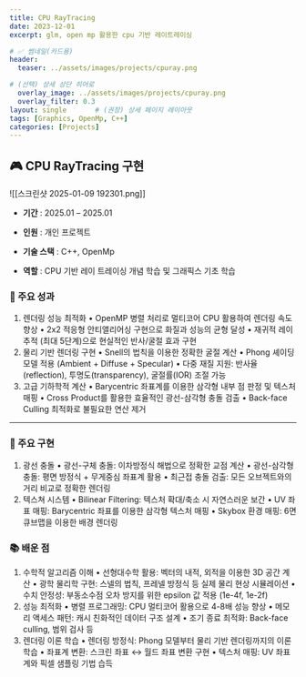 ```yaml
---
title: CPU RayTracing
date: 2023-12-01
excerpt: glm, open mp 활용한 cpu 기반 레이트레이싱 

# ✅ 썸네일(카드용)
header:
  teaser: ../assets/images/projects/cpuray.png

# (선택) 상세 상단 히어로
  overlay_image: ../assets/images/projects/cpuray.png
  overlay_filter: 0.3
layout: single       # (권장) 상세 페이지 레이아웃
tags: [Graphics, OpenMp, C++]
categories: [Projects]
---
```


## 🎮 CPU RayTracing 구현

![[스크린샷 2025-01-09 192301.png]]

- **기간** : 2025.01 – 2025.01
    
- **인원** : 개인 프로젝트
    
- **기술 스택** : C++, OpenMp
    
- **역할** : CPU 기반 레이 트레이싱 개념 학습 및 그래픽스 기초 학습
    

### 🎯 주요 성과
1. 렌더링 성능 최적화
	•	OpenMP 병렬 처리로 멀티코어 CPU 활용하여 렌더링 속도 향상
	•	2x2 적응형 안티앨리어싱 구현으로 화질과 성능의 균형 달성
	•	재귀적 레이 추적 (최대 5단계)으로 현실적인 반사/굴절 효과 구현
2. 물리 기반 렌더링 구현
	•	Snell의 법칙을 이용한 정확한 굴절 계산
	•	Phong 셰이딩 모델 적용 (Ambient + Diffuse + Specular)
	•	다중 재질 지원: 반사율(reflection), 투명도(transparency), 굴절률(IOR) 조절 가능
3. 고급 기하학적 계산
	•	Barycentric 좌표계를 이용한 삼각형 내부 점 판정 및 텍스처 매핑
	•	Cross Product를 활용한 효율적인 광선-삼각형 충돌 검출
	•	Back-face Culling 최적화로 불필요한 연산 제거
	
---

### 🔑 주요 구현

1. 광선 충돌
	•	광선-구체 충돌: 이차방정식 해법으로 정확한 교점 계산
	•	광선-삼각형 충돌: 평면 방정식 + 무게중심 좌표계 활용
	•	최근접 충돌 검출: 모든 오브젝트와의 거리 비교로 정확한 렌더링
2. 텍스쳐 시스템
	•	Bilinear Filtering: 텍스처 확대/축소 시 자연스러운 보간
	•	UV 좌표 매핑: Barycentric 좌표를 이용한 삼각형 텍스처 매핑
	•	Skybox 환경 매핑: 6면 큐브맵을 이용한 배경 렌더링

### 📚 배운 점

1. 수학적 알고리즘 이해
	•	선형대수학 활용: 벡터의 내적, 외적을 이용한 3D 공간 계산
	•	광학 물리학 구현: 스넬의 법칙, 프레넬 방정식 등 실제 물리 현상 시뮬레이션
	•	수치 안정성: 부동소수점 오차 방지를 위한 epsilon 값 적용 (1e-4f, 1e-2f)
2. 성능 최적화 
	•	병렬 프로그래밍: CPU 멀티코어 활용으로 4-8배 성능 향상
	•	메모리 액세스 패턴: 캐시 친화적인 데이터 구조 설계
	•	조기 종료 최적화: Back-face culling, 범위 검사 등
3. 렌더링 이론 학습
	•	렌더링 방정식: Phong 모델부터 물리 기반 렌더링까지의 이론 학습
	•	좌표계 변환: 스크린 좌표 ↔ 월드 좌표 변환 구현
	•	텍스처 매핑: UV 좌표계와 픽셀 샘플링 기법 습득
